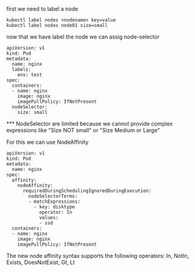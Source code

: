 first we need to label a node
```
kubectl label nodes <nodename> key=value
kubectl label nodes node01 size=small
```

now that we have label the node we can assig node-selector

```
apiVersion: v1
kind: Pod
metadata:
  name: nginx
  labels:
    env: test
spec:
  containers:
  - name: nginx
    image: nginx
    imagePullPolicy: IfNotPresent
  nodeSelector:
    size: small
```


*** NodeSelector are limited because we cannot provide complex expressions like 
"Size NOT small" or
"Size Medium or Large"

For this we can use NodeAffinity

```
apiVersion: v1
kind: Pod
metadata:
  name: nginx
spec:
  affinity:
    nodeAffinity:
      requiredDuringSchedulingIgnoredDuringExecution:
        nodeSelectorTerms:
        - matchExpressions:
          - key: disktype
            operator: In
            values:
            - ssd            
  containers:
  - name: nginx
    image: nginx
    imagePullPolicy: IfNotPresent
```
The new node affinity syntax supports the following operators: In, NotIn, Exists, DoesNotExist, Gt, Lt
